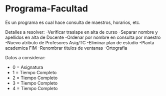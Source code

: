 # Programa-Facultad
Es un programa es cual hace consulta de maestros, horarios, etc.

Detalles a resolver:
-Verificar traslape en alta de curso
-Separar nombre y apellidos en alta de Docente
-Ordenar por nombre en consulta por maestro
-Nuevo atributo de Profesores Asig/TC
-Eliminar plan de estudio
-Planta academica FIM
-Renombrar titulos de ventanas
-Ortografia

Datos a considerar: 
- 0 = Asignatura
- 1 = Tiempo Completo 
- 2 = Tiempo Completo
- 3 = Tiempo Completo 
- 4 = Tiempo Completo
